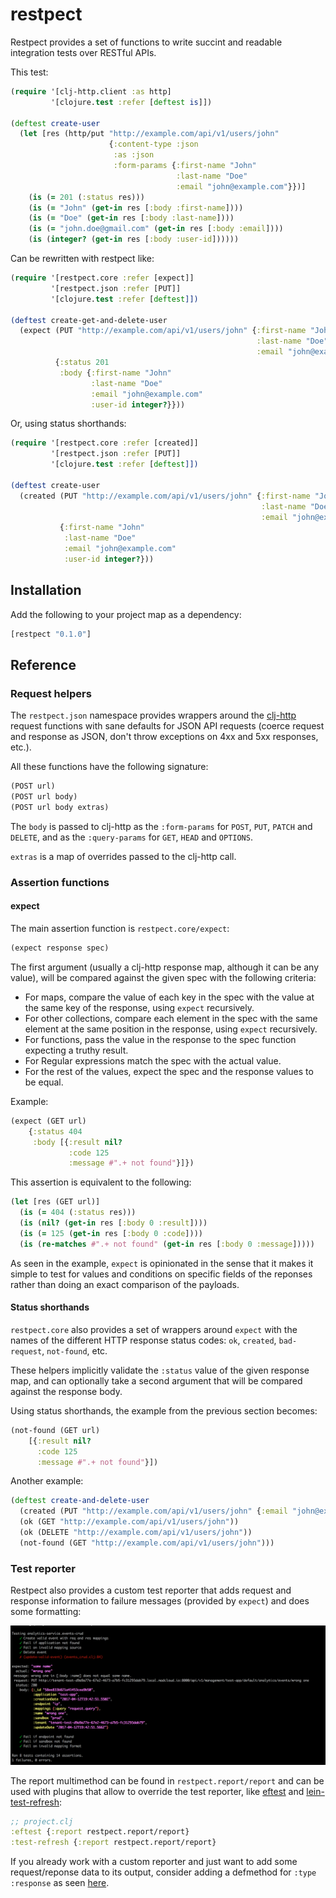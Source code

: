 # restpect

Restpect provides a set of functions to write succint and readable
integration tests over RESTful APIs.

This test:

```clojure
(require '[clj-http.client :as http]
         '[clojure.test :refer [deftest is]])

(deftest create-user
  (let [res (http/put "http://example.com/api/v1/users/john"
                      {:content-type :json
                       :as :json
                       :form-params {:first-name "John"
                                     :last-name "Doe"
                                     :email "john@example.com"}})]
    (is (= 201 (:status res)))
    (is (= "John" (get-in res [:body :first-name])))
    (is (= "Doe" (get-in res [:body :last-name])))
    (is (= "john.doe@gmail.com" (get-in res [:body :email])))
    (is (integer? (get-in res [:body :user-id])))))
```

Can be rewritten with restpect like:

``` clojure
(require '[restpect.core :refer [expect]]
         '[restpect.json :refer [PUT]]
         '[clojure.test :refer [deftest]])

(deftest create-get-and-delete-user
  (expect (PUT "http://example.com/api/v1/users/john" {:first-name "John"
                                                       :last-name "Doe"
                                                       :email "john@example.com"})
          {:status 201
           :body {:first-name "John"
                  :last-name "Doe"
                  :email "john@example.com"
                  :user-id integer?}}))
```

Or, using status shorthands:

``` clojure
(require '[restpect.core :refer [created]]
         '[restpect.json :refer [PUT]]
         '[clojure.test :refer [deftest]])

(deftest create-user
  (created (PUT "http://example.com/api/v1/users/john" {:first-name "John"
                                                        :last-name "Doe"
                                                        :email "john@example.com"})
           {:first-name "John"
            :last-name "Doe"
            :email "john@example.com"
            :user-id integer?}))
```

## Installation

Add the following to your project map as a dependency:

```clojure
[restpect "0.1.0"]
```

## Reference
### Request helpers
The `restpect.json` namespace provides wrappers around the [clj-http](https://github.com/dakrone/clj-http)
request functions with sane defaults for JSON API requests (coerce request and
response as JSON, don't throw exceptions on 4xx and 5xx responses, etc.).

All these functions have the following signature:

``` clojure
(POST url)
(POST url body)
(POST url body extras)
```

The `body` is passed to clj-http as the `:form-params` for `POST`, `PUT`, `PATCH`
and `DELETE`, and as the `:query-params` for `GET`, `HEAD` and `OPTIONS`.

`extras` is a map of overrides passed to the clj-http call.

### Assertion functions

#### expect
The main assertion function is `restpect.core/expect`:

``` clojure
(expect response spec)
```

The first argument (usually a clj-http response map, although it can be
any value), will be compared against the given spec with the following criteria:

* For maps, compare the value of each key in the spec with the value at the same key
of the response, using `expect` recursively.
* For other collections, compare each element in the spec with the same element at the
same position in the response, using `expect` recursively.
* For functions, pass the value in the response to the spec function expecting a
truthy result.
* For Regular expressions match the spec with the actual value.
* For the rest of the values, expect the spec and the response values to be equal.

Example:

``` clojure
(expect (GET url)
    {:status 404
     :body [{:result nil?
             :code 125
             :message #".+ not found"}]})
```

This assertion is equivalent to the following:

``` clojure
(let [res (GET url)]
  (is (= 404 (:status res)))
  (is (nil? (get-in res [:body 0 :result])))
  (is (= 125 (get-in res [:body 0 :code])))
  (is (re-matches #".+ not found" (get-in res [:body 0 :message]))))
```

As seen in the example, `expect` is opinionated in the sense that it makes it
simple to test for values and conditions on specific fields of the reponses
rather than doing an exact comparison of the payloads.

#### Status shorthands
`restpect.core` also provides a set of wrappers around `expect` with the
names of the different HTTP response status codes: `ok`, `created`, `bad-request`,
`not-found`, etc.

These helpers implicitly validate the `:status` value of the given response map,
and can optionally take a second argument that will be compared against the
response body.

Using status shorthands, the example from the previous section becomes:

``` clojure
(not-found (GET url)
    [{:result nil?
      :code 125
      :message #".+ not found"}])
```

Another example:

``` clojure
(deftest create-and-delete-user
  (created (PUT "http://example.com/api/v1/users/john" {:email "john@example.com"}))
  (ok (GET "http://example.com/api/v1/users/john"))
  (ok (DELETE "http://example.com/api/v1/users/john"))
  (not-found (GET "http://example.com/api/v1/users/john")))
```

### Test reporter

Restpect also provides a custom test reporter that adds request and response
information to failure messages (provided by `expect`) and does some formatting:

![example report](report.png)

The report multimethod can be found in `restpect.report/report` and can be used
with plugins that allow to override the test reporter, like 
[eftest](https://github.com/weavejester/eftest)
and [lein-test-refresh](https://github.com/jakemcc/lein-test-refresh):

``` clojure
;; project.clj
:eftest {:report restpect.report/report}
:test-refresh {:report restpect.report/report}
```

If you already work with a custom reporter and just want to add some
request/reponse data to its output, consider adding a defmethod for
`:type :response` as seen [here](https://github.com/facundoolano/restpect/blob/master/src/restpect/report.clj#L89).
